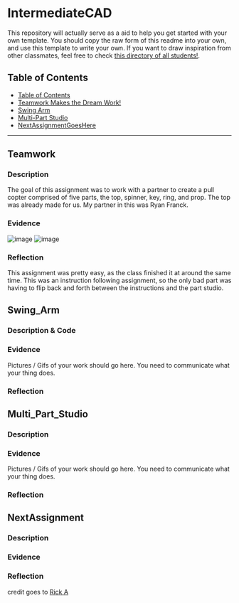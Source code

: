 # IntermediateCAD
This repository will actually serve as a aid to help you get started with your own template.  You should copy the raw form of this readme into your own, and use this template to write your own.  If you want to draw inspiration from other classmates, feel free to check [this directory of all students!](https://github.com/chssigma/Class_Accounts).
## Table of Contents
* [Table of Contents](#Table_of_Contents)
* [Teamwork Makes the Dream Work!](#Teamwork)
* [Swing Arm](#Swing_Arm)
* [Multi-Part Studio](#Multi_Part_Studio)
* [NextAssignmentGoesHere](#NextAssignment)
---

## Teamwork

### Description
The goal of this assignment was to work with a partner to create a pull copter comprised of five parts, the top, spinner, key, ring, and prop. The top was already made for us.
My partner in this was Ryan Franck.

### Evidence

![image](https://user-images.githubusercontent.com/112961338/197209718-83789c10-2f35-4706-98dd-213be9917455.png)
![image](https://user-images.githubusercontent.com/112961338/197209722-3d7086cf-0854-4052-949c-c9bc995c8d73.png)

### Reflection
This assignment was pretty easy, as the class finished it at around the same time. This was an instruction following assignment, so the only bad part was having to flip back and forth between the instructions and the part studio. 




## Swing_Arm

### Description & Code


### Evidence

Pictures / Gifs of your work should go here.  You need to communicate what your thing does.


### Reflection




## Multi_Part_Studio

### Description


### Evidence

Pictures / Gifs of your work should go here.  You need to communicate what your thing does.

### Reflection





## NextAssignment

### Description

### Evidence


### Reflection
credit goes to [Rick A](https://www.youtube.com/watch?v=dQw4w9WgXcQ&scrlybrkr=8931d0bc)
